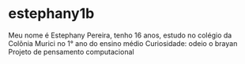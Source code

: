 # estephany1b
Meu nome é Estephany Pereira, tenho 16 anos, estudo no colégio da Colõnia Murici no 1° ano do ensino médio
Curiosidade: odeio o brayan
Projeto de pensamento computacional
